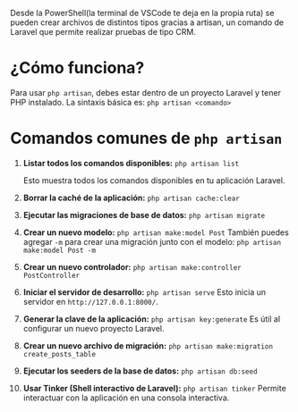 Desde la PowerShell(la terminal de VSCode te deja en la propia ruta) se pueden crear archivos de distintos tipos gracias a artisan, un comando de Laravel que permite realizar pruebas de tipo CRM.
# ¿Cómo funciona?

Para usar `php artisan`, debes estar dentro de un proyecto Laravel y tener PHP instalado. La sintaxis básica es:
`php artisan <comando>`

# Comandos comunes de `php artisan`

1. **Listar todos los comandos disponibles:**
    `php artisan list`
    
    Esto muestra todos los comandos disponibles en tu aplicación Laravel.
    
2. **Borrar la caché de la aplicación:**
    `php artisan cache:clear`
    
3. **Ejecutar las migraciones de base de datos:**
    `php artisan migrate`
    
4. **Crear un nuevo modelo:**
    `php artisan make:model Post`
    También puedes agregar `-m` para crear una migración junto con el modelo:
    `php artisan make:model Post -m`
    
5. **Crear un nuevo controlador:**
    `php artisan make:controller PostController`
    
6. **Iniciar el servidor de desarrollo:**
    `php artisan serve`
    Esto inicia un servidor en `http://127.0.0.1:8000/`.
    
7. **Generar la clave de la aplicación:**
    `php artisan key:generate`
    Es útil al configurar un nuevo proyecto Laravel.
    
8. **Crear un nuevo archivo de migración:**
    `php artisan make:migration create_posts_table`
    
9. **Ejecutar los seeders de la base de datos:**
    `php artisan db:seed`
    
10. **Usar Tinker (Shell interactivo de Laravel):**
	`php artisan tinker`
    Permite interactuar con la aplicación en una consola interactiva.
    

